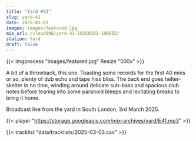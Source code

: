 ```yaml
---
title: "Yard #41"
slug: yard-41
date: 2025-03-03
images: images/featured.jpg
mix_url: /cloud696/yard-41-20250303-190055/
station: Yard
draft: false
---
```


{{< imgprocess "images/featured.jpg" Resize "500x" >}}

A bit of a throwback, this one. Toasting some records for the first 40 mins or so, plenty of dub echo and tape hiss bliss. The back end goes helter-skelter in no time, winding around delicate sub-bass and spacious club notes before tearing into some paranoid bleeps and levitating breaks to bring it home.

Broadcast live from the yard in South London, 3rd March 2025.

{{< player "https://storage.googleapis.com/mix-archives/yard/E41.mp3" >}}

{{< tracklist "data/tracklists/2025-03-03.csv" >}}
